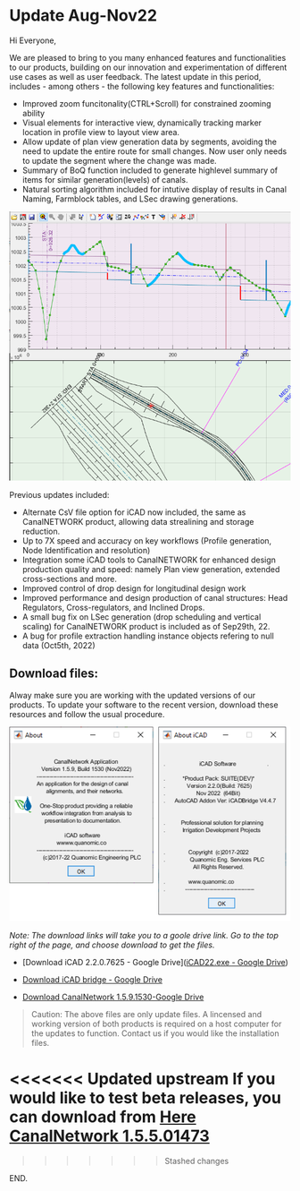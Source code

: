 # Update Aug-Nov22

Hi Everyone,

We are pleased to bring to you many enhanced features and functionalities to our products, building on our innovation and experimentation of different use cases as well as user feedback. The latest update in this period, includes - among others - the following key features and functionalities:

- Improved zoom funcitonality(CTRL+Scroll) for constrained zooming ability
- Visual elements for interactive view, dynamically tracking marker location in profile view to layout view area.
- Allow update of plan view generation data by segments, avoiding the need to update the entire route for small changes. Now user only needs to update the segment where the change was made.
- Summary of BoQ function included to generate highlevel summary of items for similar generation(levels) of canals.
- Natural sorting algorithm included for intutive display of results in Canal Naming, Farmblock tables, and LSec drawing generations.

![Image](Images/Image%208.png)



Previous updates included:

- Alternate CsV file option for iCAD now included, the same as CanalNETWORK product, allowing data strealining and storage reduction.
- Up to 7X speed and accuracy on key workflows (Profile generation, Node Identification and resolution)
- Integration some iCAD tools to CanalNETWORK for enhanced design production quality and speed: namely Plan view generation, extended cross-sections and more.
- Improved control of drop design for longitudinal design work
- Improved performance and design production of canal structures: Head Regulators, Cross-regulators, and Inclined Drops.
- A small bug fix on LSec generation (drop scheduling and vertical scaling) for CanalNETWORK product  is included as of Sep29th, 22.
- A bug for profile extraction handling instance objects refering to null data (Oct5th, 2022)

## Download files:

Alway make sure you are working with the updated versions of our products. To update your software to the recent version, download these resources and follow the usual procedure.

![image](Images/Image%2025.png)

*Note: The download links will take you to a goole drive link. Go to the top right of the page, and choose download to get the files.*

* [Download iCAD 2.2.0.7625 - Google Drive]([iCAD22.exe - Google Drive](https://drive.google.com/file/d/1MNElvOTHPYQwwlpYpGSgZFmsSWIVHruc/view?usp=share_link))

* [Download iCAD bridge - Google Drive](https://drive.google.com/uc?export=download&id=1CnTmhM2ddaukULOwKaNiBN3WnqLzTXWC)

* [Download CanalNetwork 1.5.9.1530-Google Drive](https://drive.google.com/file/d/1IalS3xMQ7QAnqb3k87cdAe4aevdabcHJ/view?usp=sharing)

> Caution: The above files are only update files. A lincensed and working version of both products is required on a host computer for the updates to function. Contact us if you would like the installation files.

<<<<<<< Updated upstream
If you would like to test beta releases, you can download from [Here CanalNetwork 1.5.5.01473](https://drive.google.com/uc?export=download&id=1vTBKXGhE6T9XohmYEW8iuo2wCTc8FeFL)
=======

>>>>>>> Stashed changes

END.

